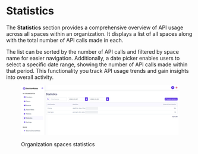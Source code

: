 # Statistics

The **Statistics** section provides a comprehensive overview of API usage across all spaces within an organization. It displays a list of all spaces along with the total number of API calls made in each.

The list can be sorted by the number of API calls and filtered by space name for easier navigation. Additionally, a date picker enables users to select a specific date range, showing the number of API calls made within that period. This functionality you track API usage trends and gain insights into overall activity.

<figure><img src="../.gitbook/assets/organization_statistics.png" alt=""><figcaption><p>Organization spaces statistics</p></figcaption></figure>

